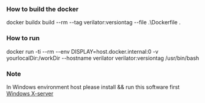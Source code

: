 ### How to build the docker 
docker buildx build --rm --tag verilator:versiontag --file .\Dockerfile .

### How to run
docker run -ti --rm --env DISPLAY=host.docker.internal:0 -v yourlocalDir:/workDir --hostname verilator verilator:versiontag /usr/bin/bash

### Note
In Windows environment host please install && run this software first
[Windows X-server](https://github.com/marchaesen/vcxsrv)
